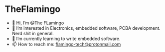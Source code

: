# TheFlamingo
 - 👋 Hi, I’m @The FLamingo
 - 👀 I’m interested in Electronics, embedded software, PCBA development. Nerd shit in general.
 - 🌱 I’m currently learning to write embedded software.
 - 📫 How to reach me: flamingo-tech@protonmail.com
